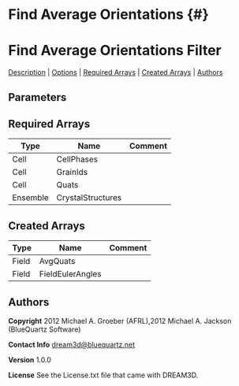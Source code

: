 
Find Average Orientations {#}
======
<h1 class="pHeading1">Find Average Orientations Filter</h1>
<p class="pCellBody">
<a href="../Filters/FindAvgCAxes.html#wp2">Description</a>
| <a href="../Filters/FindAvgCAxes.html#wp3">Options</a>
| <a href="../Filters/FindAvgCAxes.html#wp4">Required Arrays</a>
| <a href="../Filters/FindAvgCAxes.html#wp5">Created Arrays</a>
| <a href="../Filters/FindAvgCAxes.html#wp1">Authors</a> 

## Parameters ##

## Required Arrays ##

| Type | Name | Comment |
|------|------|---------|
| Cell | CellPhases |  |
| Cell | GrainIds |  |
| Cell | Quats |  |
| Ensemble | CrystalStructures |  |

## Created Arrays ##

| Type | Name | Comment |
|------|------|---------|
| Field | AvgQuats |  |
| Field | FieldEulerAngles |  |

## Authors ##

**Copyright** 2012 Michael A. Groeber (AFRL),2012 Michael A. Jackson (BlueQuartz Software)

**Contact Info** dream3d@bluequartz.net

**Version** 1.0.0

**License**  See the License.txt file that came with DREAM3D.



